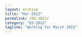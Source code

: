 ```yaml
---
layout: archive
title: "Mar 2022"
permalink: /03-2022/
category: "03-2022"
tagline: "Worklog for March 2022"
---
```

